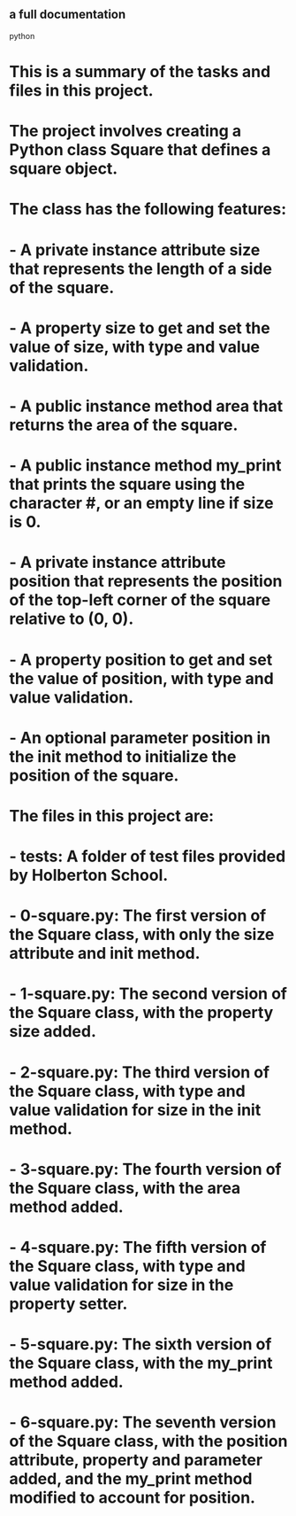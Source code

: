 ## a full documentation
python
# This is a summary of the tasks and files in this project.

# The project involves creating a Python class Square that defines a square object.
# The class has the following features:

# - A private instance attribute size that represents the length of a side of the square.
# - A property size to get and set the value of size, with type and value validation.
# - A public instance method area that returns the area of the square.
# - A public instance method my_print that prints the square using the character #, or an empty line if size is 0.
# - A private instance attribute position that represents the position of the top-left corner of the square relative to (0, 0).
# - A property position to get and set the value of position, with type and value validation.
# - An optional parameter position in the __init__ method to initialize the position of the square.

# The files in this project are:

# - tests: A folder of test files provided by Holberton School.
# - 0-square.py: The first version of the Square class, with only the size attribute and __init__ method.
# - 1-square.py: The second version of the Square class, with the property size added.
# - 2-square.py: The third version of the Square class, with type and value validation for size in the __init__ method.
# - 3-square.py: The fourth version of the Square class, with the area method added.
# - 4-square.py: The fifth version of the Square class, with type and value validation for size in the property setter.
# - 5-square.py: The sixth version of the Square class, with the my_print method added.
# - 6-square.py: The seventh version of the Square class, with the position attribute, property and parameter added, and the my_print method modified to account for position.
